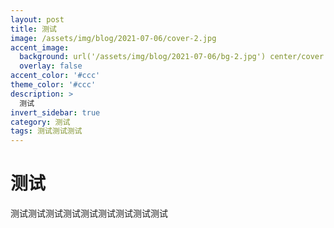 ```yaml
---
layout: post
title: 测试
image: /assets/img/blog/2021-07-06/cover-2.jpg
accent_image: 
  background: url('/assets/img/blog/2021-07-06/bg-2.jpg') center/cover
  overlay: false
accent_color: '#ccc'
theme_color: '#ccc'
description: >
  测试
invert_sidebar: true
category: 测试
tags: 测试测试测试
---
```


# 测试

测试测试测试测试测试测试测试测试测试